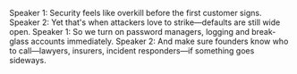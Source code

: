 Speaker 1: Security feels like overkill before the first customer signs.
Speaker 2: Yet that's when attackers love to strike—defaults are still wide open.
Speaker 1: So we turn on password managers, logging and break-glass accounts immediately.
Speaker 2: And make sure founders know who to call—lawyers, insurers, incident responders—if something goes sideways.
